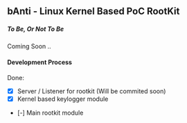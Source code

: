bAnti - Linux Kernel Based PoC RootKit
----

##### To Be, Or Not To Be
Coming Soon ..

#### Development Process
Done:
- [x] Server / Listener for rootkit (Will be commited soon)
- [x] Kernel  based keylogger module
- [-] Main rootkit module
